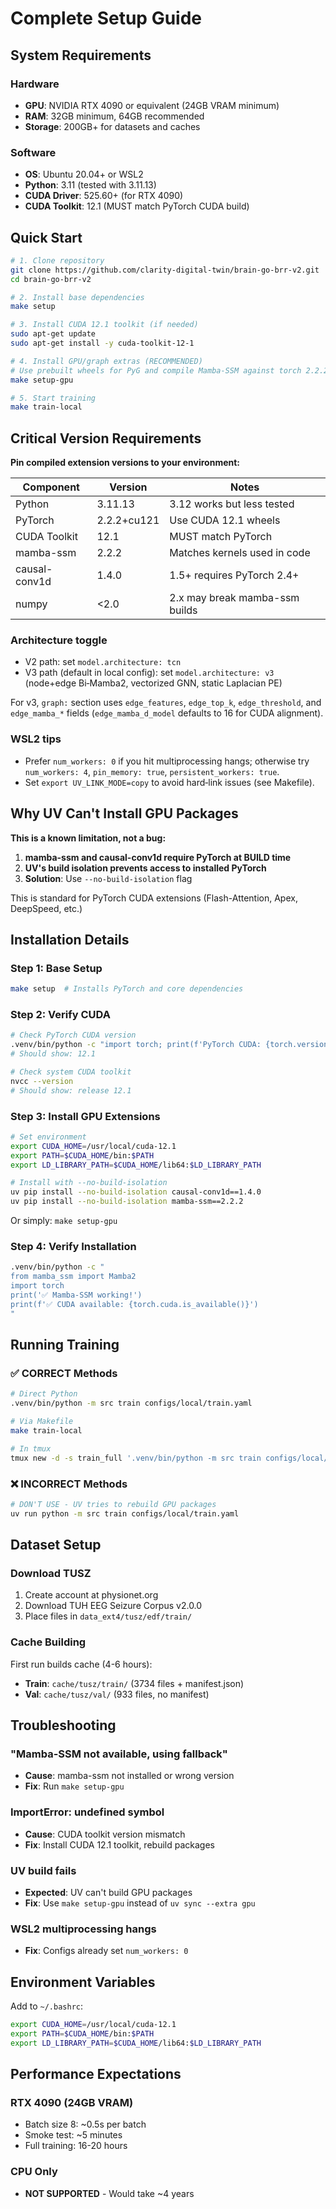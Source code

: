 # Complete Setup Guide

## System Requirements

### Hardware
- **GPU**: NVIDIA RTX 4090 or equivalent (24GB VRAM minimum)
- **RAM**: 32GB minimum, 64GB recommended
- **Storage**: 200GB+ for datasets and caches

### Software
- **OS**: Ubuntu 20.04+ or WSL2
- **Python**: 3.11 (tested with 3.11.13)
- **CUDA Driver**: 525.60+ (for RTX 4090)
- **CUDA Toolkit**: 12.1 (MUST match PyTorch CUDA build)

## Quick Start

```bash
# 1. Clone repository
git clone https://github.com/clarity-digital-twin/brain-go-brr-v2.git
cd brain-go-brr-v2

# 2. Install base dependencies
make setup

# 3. Install CUDA 12.1 toolkit (if needed)
sudo apt-get update
sudo apt-get install -y cuda-toolkit-12-1

# 4. Install GPU/graph extras (RECOMMENDED)
# Use prebuilt wheels for PyG and compile Mamba-SSM against torch 2.2.2+cu121
make setup-gpu

# 5. Start training
make train-local
```

## Critical Version Requirements

**Pin compiled extension versions to your environment:**

| Component | Version | Notes |
|-----------|---------|-------|
| Python | 3.11.13 | 3.12 works but less tested |
| PyTorch | 2.2.2+cu121 | Use CUDA 12.1 wheels |
| CUDA Toolkit | 12.1 | MUST match PyTorch |
| mamba-ssm | 2.2.2 | Matches kernels used in code |
| causal-conv1d | 1.4.0 | 1.5+ requires PyTorch 2.4+ |
| numpy | <2.0 | 2.x may break mamba-ssm builds |

### Architecture toggle

- V2 path: set `model.architecture: tcn`
- V3 path (default in local config): set `model.architecture: v3` (node+edge Bi‑Mamba2, vectorized GNN, static Laplacian PE)

For v3, `graph:` section uses `edge_features`, `edge_top_k`, `edge_threshold`, and `edge_mamba_*` fields (`edge_mamba_d_model` defaults to 16 for CUDA alignment). 

### WSL2 tips
- Prefer `num_workers: 0` if you hit multiprocessing hangs; otherwise try `num_workers: 4`, `pin_memory: true`, `persistent_workers: true`.
- Set `export UV_LINK_MODE=copy` to avoid hard‑link issues (see Makefile).

## Why UV Can't Install GPU Packages

**This is a known limitation, not a bug:**

1. **mamba-ssm and causal-conv1d require PyTorch at BUILD time**
2. **UV's build isolation prevents access to installed PyTorch**
3. **Solution**: Use `--no-build-isolation` flag

This is standard for PyTorch CUDA extensions (Flash-Attention, Apex, DeepSpeed, etc.)

## Installation Details

### Step 1: Base Setup
```bash
make setup  # Installs PyTorch and core dependencies
```

### Step 2: Verify CUDA
```bash
# Check PyTorch CUDA version
.venv/bin/python -c "import torch; print(f'PyTorch CUDA: {torch.version.cuda}')"
# Should show: 12.1

# Check system CUDA toolkit
nvcc --version
# Should show: release 12.1
```

### Step 3: Install GPU Extensions
```bash
# Set environment
export CUDA_HOME=/usr/local/cuda-12.1
export PATH=$CUDA_HOME/bin:$PATH
export LD_LIBRARY_PATH=$CUDA_HOME/lib64:$LD_LIBRARY_PATH

# Install with --no-build-isolation
uv pip install --no-build-isolation causal-conv1d==1.4.0
uv pip install --no-build-isolation mamba-ssm==2.2.2
```

Or simply: `make setup-gpu`

### Step 4: Verify Installation
```bash
.venv/bin/python -c "
from mamba_ssm import Mamba2
import torch
print('✅ Mamba-SSM working!')
print(f'✅ CUDA available: {torch.cuda.is_available()}')
"
```

## Running Training

### ✅ CORRECT Methods

```bash
# Direct Python
.venv/bin/python -m src train configs/local/train.yaml

# Via Makefile
make train-local

# In tmux
tmux new -d -s train_full '.venv/bin/python -m src train configs/local/train.yaml'
```

### ❌ INCORRECT Methods

```bash
# DON'T USE - UV tries to rebuild GPU packages
uv run python -m src train configs/local/train.yaml
```

## Dataset Setup

### Download TUSZ
1. Create account at physionet.org
2. Download TUH EEG Seizure Corpus v2.0.0
3. Place files in `data_ext4/tusz/edf/train/`

### Cache Building
First run builds cache (4-6 hours):
- **Train**: `cache/tusz/train/` (3734 files + manifest.json)
- **Val**: `cache/tusz/val/` (933 files, no manifest)

## Troubleshooting

### "Mamba-SSM not available, using fallback"
- **Cause**: mamba-ssm not installed or wrong version
- **Fix**: Run `make setup-gpu`

### ImportError: undefined symbol
- **Cause**: CUDA toolkit version mismatch
- **Fix**: Install CUDA 12.1 toolkit, rebuild packages

### UV build fails
- **Expected**: UV can't build GPU packages
- **Fix**: Use `make setup-gpu` instead of `uv sync --extra gpu`

### WSL2 multiprocessing hangs
- **Fix**: Configs already set `num_workers: 0`

## Environment Variables

Add to `~/.bashrc`:
```bash
export CUDA_HOME=/usr/local/cuda-12.1
export PATH=$CUDA_HOME/bin:$PATH
export LD_LIBRARY_PATH=$CUDA_HOME/lib64:$LD_LIBRARY_PATH
```

## Performance Expectations

### RTX 4090 (24GB VRAM)
- Batch size 8: ~0.5s per batch
- Smoke test: ~5 minutes
- Full training: 16-20 hours

### CPU Only
- **NOT SUPPORTED** - Would take ~4 years
